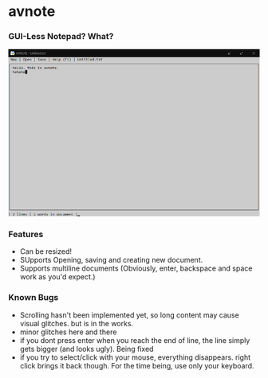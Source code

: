 # avnote
### GUI-Less Notepad? What?
<img src="preview.png"/>

### Features
 - Can be resized!
 - SUpports Opening, saving and creating new document.
 - Supports multiline documents (Obviously, enter, backspace and space work as you'd expect.)
### Known Bugs
 - Scrolling hasn't been implemented yet, so long content may cause visual glitches. but is in the works.
 - minor glitches here and there
 - if you dont press enter when you reach the end of line, the line simply gets bigger (and looks ugly). Being fixed
 - if you try to select/click with your mouse, everything disappears. right click brings it back though. For the time being, use only your keyboard.
